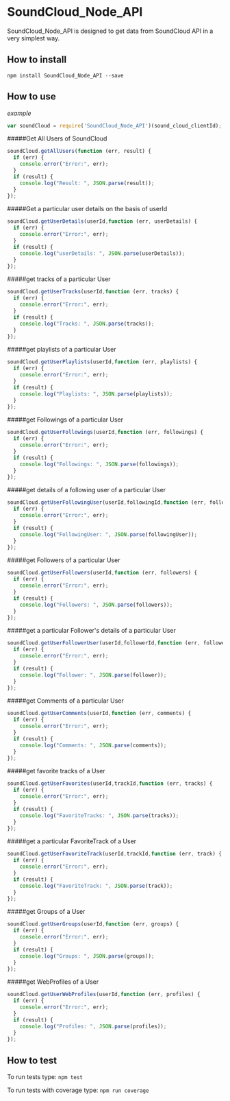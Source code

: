 # SoundCloud_Node_API

SoundCloud_Node_API is designed to get data from  SoundCloud API in a very simplest way.

##  How to install
`npm install SoundCloud_Node_API --save`

## How to use

*example*

```javascript
var soundCloud = require('SoundCloud_Node_API')(sound_cloud_clientId);
```

#####Get All Users of SoundCloud
```javascript
soundCloud.getAllUsers(function (err, result) {
  if (err) {
    console.error("Error:", err);
  }
  if (result) {
    console.log("Result: ", JSON.parse(result));
  }
});
```

#####Get a particular user details on the basis of userId
```javascript
soundCloud.getUserDetails(userId,function (err, userDetails) {
  if (err) {
    console.error("Error:", err);
  }
  if (result) {
    console.log("userDetails: ", JSON.parse(userDetails));
  }
});
```

#####get tracks of a particular User
```javascript
soundCloud.getUserTracks(userId,function (err, tracks) {
  if (err) {
    console.error("Error:", err);
  }
  if (result) {
    console.log("Tracks: ", JSON.parse(tracks));
  }
});
```

#####get playlists of a particular User
```javascript
soundCloud.getUserPlaylists(userId,function (err, playlists) {
  if (err) {
    console.error("Error:", err);
  }
  if (result) {
    console.log("Playlists: ", JSON.parse(playlists));
  }
});
```

#####get Followings of a particular User
```javascript
soundCloud.getUserFollowings(userId,function (err, followings) {
  if (err) {
    console.error("Error:", err);
  }
  if (result) {
    console.log("Followings: ", JSON.parse(followings));
  }
});
```

#####get details of a following user of a particular User
```javascript
soundCloud.getUserFollowingUser(userId,followingId,function (err, followingUser) {
  if (err) {
    console.error("Error:", err);
  }
  if (result) {
    console.log("FollowingUser: ", JSON.parse(followingUser));
  }
});
```

#####get Followers of a particular User
```javascript
soundCloud.getUserFollowers(userId,function (err, followers) {
  if (err) {
    console.error("Error:", err);
  }
  if (result) {
    console.log("Followers: ", JSON.parse(followers));
  }
});
```

#####get a particular Follower's details of a particular User
```javascript
soundCloud.getUserFollowerUser(userId,followerId,function (err, follower) {
  if (err) {
    console.error("Error:", err);
  }
  if (result) {
    console.log("Follower: ", JSON.parse(follower));
  }
});
```

#####get Comments of a particular User
```javascript
soundCloud.getUserComments(userId,function (err, comments) {
  if (err) {
    console.error("Error:", err);
  }
  if (result) {
    console.log("Comments: ", JSON.parse(comments));
  }
});
```

#####get favorite tracks of a User
```javascript
soundCloud.getUserFavorites(userId,trackId,function (err, tracks) {
  if (err) {
    console.error("Error:", err);
  }
  if (result) {
    console.log("FavoriteTracks: ", JSON.parse(tracks));
  }
});
```

#####get a particular FavoriteTrack of a User
```javascript
soundCloud.getUserFavoriteTrack(userId,trackId,function (err, track) {
  if (err) {
    console.error("Error:", err);
  }
  if (result) {
    console.log("FavoriteTrack: ", JSON.parse(track));
  }
});
```

#####get Groups of a User
```javascript
soundCloud.getUserGroups(userId,function (err, groups) {
  if (err) {
    console.error("Error:", err);
  }
  if (result) {
    console.log("Groups: ", JSON.parse(groups));
  }
});
```

#####get WebProfiles of a User
```javascript
soundCloud.getUserWebProfiles(userId,function (err, profiles) {
  if (err) {
    console.error("Error:", err);
  }
  if (result) {
    console.log("Profiles: ", JSON.parse(profiles));
  }
});
```

##  How to test

To run tests type: `npm test`

To run tests with coverage type: `npm run coverage`